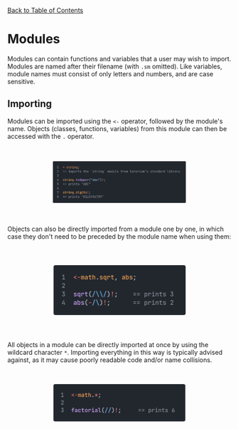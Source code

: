 [Back to Table of Contents](../README.md#table-of-contents)

# Modules

Modules can contain functions and variables that a user may wish to import.
Modules are named after their filename (with `.sm` omitted).
Like variables, module names must consist of only letters and numbers, and are case sensitive.

## Importing

Modules can be imported using the `<-` operator, followed by the module's name.
Objects (classes, functions, variables) from this module can then be accessed with the `.` operator.

<p align="left">
    <img src="images/31module.png" style="transform: scale(0.6)">
</p>

Objects can also be directly imported from a module one by one, in which case they don't need to be preceded by the module name when using them:

<p align="left">
    <img src="images/32importing.png" style="transform: scale(0.6)">
</p>

All objects in a module can be directly imported at once by using the wildcard character `*`.
Importing everything in this way is typically advised against, as it may cause poorly readable code and/or name collisions.

<p align="left">
    <img src="images/33importing.png" style="transform: scale(0.6)">
</p>
